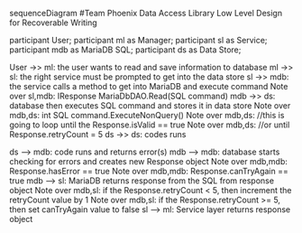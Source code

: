 

sequenceDiagram 
#Team Phoenix Data Access Library Low Level Design for Recoverable Writing

  participant User;
  participant ml as Manager;
  participant sl as Service;
  participant mdb as MariaDB SQL;
  participant ds as Data Store;

  User ->> ml: the user wants to read and save information to database
  ml ->> sl: the right service must be prompted to get into the data store
  sl ->> mdb: the service calls a method to get into MariaDB and execute command
    Note over sl,mdb: IResponse MariaDbDAO.Read(SQL command) 
  mdb ->> ds: database then executes SQL command and stores it in data store
    Note over mdb,ds: int SQL command.ExecuteNonQuery() 
    Note over mdb,ds: //this is going to loop until the Response.isValid == true
    Note over mdb,ds: //or until Response.retryCount = 5 
  ds ->> ds: codes runs

  ds --> mdb: code runs and returns error(s)
  mdb --> mdb: database starts checking for errors and creates new Response object
    Note over mdb,mdb: Response.hasError == true
    Note over mdb,mdb: Response.canTryAgain == true
  mdb --> sl: MariaDB returns response from the SQL from response object
    Note over mdb,sl: if the Response.retryCount < 5, then increment the retryCount value by 1
    Note over mdb,sl: if the Response.retryCount >= 5, then set canTryAgain value to false
  sl --> ml: Service layer returns response object






